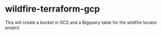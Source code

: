# wildfire-terraform-gcp

This will create a bucket in GCS and a Bigquery table for the wildfire locator project.
